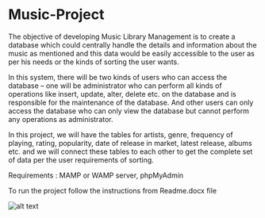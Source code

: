 # Music-Project

The objective of developing Music Library Management is to create a database which could centrally handle the details and information about the music as mentioned and this data would be easily accessible to the user as per his needs or the kinds of sorting the user wants.

In this system, there will be two kinds of users who can access the database – one will be administrator who can perform all kinds of operations like insert, update, alter, delete etc. on the database and is responsible for the maintenance of the database. And other users can only access the database who can only view the database but cannot perform any operations as administrator.

In this project, we will have the tables for artists, genre, frequency of playing, rating, popularity, date of release in market, latest release, albums etc. and we will connect these tables to each other to get the complete set of data per the user requirements of sorting.


Requirements : MAMP or WAMP server, phpMyAdmin

To run the project follow the instructions from Readme.docx file 

![alt text](https://github.com/MehaRima/Coursera_Project_Network_Resourses/blob/master/Personal%20music%20manager/Source%20Code/Library/images/music%20library.png)
